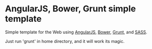 # AngularJS, Bower, Grunt simple template

Simple template for the Web using [AngularJS](https://angularjs.org/), [Bower](http://bower.io/), [Grunt](http://gruntjs.com/), and [SASS](http://sass-lang.com/).

Just run 'grunt' in home directory, and it will work its magic.
